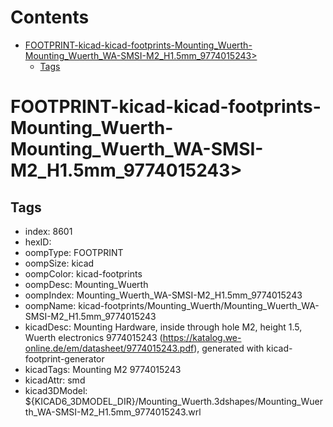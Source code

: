 



Contents
========

* [FOOTPRINT-kicad-kicad-footprints-Mounting_Wuerth-Mounting_Wuerth_WA-SMSI-M2_H1.5mm_9774015243>](#footprint-kicad-kicad-footprints-mounting_wuerth-mounting_wuerth_wa-smsi-m2_h15mm_9774015243)
	* [Tags](#tags)

# FOOTPRINT-kicad-kicad-footprints-Mounting_Wuerth-Mounting_Wuerth_WA-SMSI-M2_H1.5mm_9774015243>

## Tags

- index: 8601
- hexID: 
- oompType: FOOTPRINT
- oompSize: kicad
- oompColor: kicad-footprints
- oompDesc: Mounting_Wuerth
- oompIndex: Mounting_Wuerth_WA-SMSI-M2_H1.5mm_9774015243
- oompName: kicad-footprints/Mounting_Wuerth/Mounting_Wuerth_WA-SMSI-M2_H1.5mm_9774015243
- kicadDesc: Mounting Hardware, inside through hole M2, height 1.5, Wuerth electronics 9774015243 (https://katalog.we-online.de/em/datasheet/9774015243.pdf), generated with kicad-footprint-generator
- kicadTags: Mounting M2 9774015243
- kicadAttr: smd
- kicad3DModel: ${KICAD6_3DMODEL_DIR}/Mounting_Wuerth.3dshapes/Mounting_Wuerth_WA-SMSI-M2_H1.5mm_9774015243.wrl
